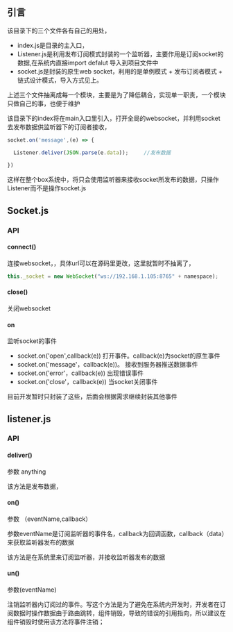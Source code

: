 ## 引言



该目录下的三个文件各有自己的用处，

+ index.js是目录的主入口，
+ Listener.js是利用发布订阅模式封装的一个监听器，主要作用是订阅socket的数据,在系统内直接import defalut 导入到项目文件中
+ socket.js是封装的原生web socket，利用的是单例模式 + 发布订阅者模式 + 链式设计模式，导入方式见上。

上述三个文件抽离成每一个模块，主要是为了降低耦合，实现单一职责，一个模块只做自己的事，也便于维护





该目录下的index将在main入口里引入，打开全局的websocket，并利用socket去发布数据供监听器下的订阅者接收，

~~~javascript
socket.on('message',(e) => {

  Listener.deliver(JSON.parse(e.data));     //发布数据
    
})
~~~

这样在整个box系统中，将只会使用监听器来接收socket所发布的数据，只操作Listener而不是操作socket.js







## Socket.js



### API

#### connect()

连接websocket，，具体url可以在源码里更改，这里就暂时不抽离了，

~~~javascript
this._socket = new WebSocket("ws://192.168.1.105:8765" + namespace);
~~~





#### close()

关闭websocket





#### on

监听socket的事件

+ socket.on('open',callback(e))		打开事件。callback(e)为socket的原生事件				
+ socket.on('message'，callback(e))。               接收到服务器推送数据事件
+ socket.on('error'，callback(e))                       出现错误事件                
+ socket.on('close'，callback(e))                      当socket关闭事件



目前开发暂时只封装了这些，后面会根据需求继续封装其他事件









## listener.js



### API

#### deliver()

参数		anything



该方法是发布数据，





#### on()

参数  （eventName,callback）

参数eventName是订阅监听器的事件名，callback为回调函数，callback（data）来获取监听器发布的数据

该方法是在系统里来订阅监听器，并接收监听器发布的数据



#### un()

参数(eventName)

注销监听器内订阅过的事件。写这个方法是为了避免在系统内开发时，开发者在订阅数据时操作数据由于路由跳转，组件销毁，导致的错误的引用指向，所以建议在组件销毁时使用该方法将事件注销；









































